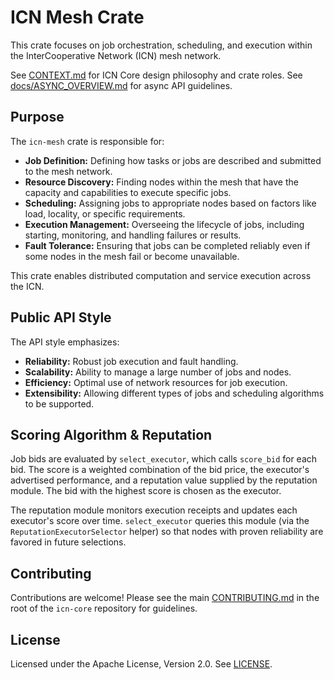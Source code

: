 # ICN Mesh Crate

This crate focuses on job orchestration, scheduling, and execution within the InterCooperative Network (ICN) mesh network.

See [CONTEXT.md](../../CONTEXT.md) for ICN Core design philosophy and crate roles.
See [docs/ASYNC_OVERVIEW.md](../../docs/ASYNC_OVERVIEW.md) for async API guidelines.

## Purpose

The `icn-mesh` crate is responsible for:

*   **Job Definition:** Defining how tasks or jobs are described and submitted to the mesh network.
*   **Resource Discovery:** Finding nodes within the mesh that have the capacity and capabilities to execute specific jobs.
*   **Scheduling:** Assigning jobs to appropriate nodes based on factors like load, locality, or specific requirements.
*   **Execution Management:** Overseeing the lifecycle of jobs, including starting, monitoring, and handling failures or results.
*   **Fault Tolerance:** Ensuring that jobs can be completed reliably even if some nodes in the mesh fail or become unavailable.

This crate enables distributed computation and service execution across the ICN.

## Public API Style

The API style emphasizes:

*   **Reliability:** Robust job execution and fault handling.
*   **Scalability:** Ability to manage a large number of jobs and nodes.
*   **Efficiency:** Optimal use of network resources for job execution.
*   **Extensibility:** Allowing different types of jobs and scheduling algorithms to be supported.

## Scoring Algorithm & Reputation

Job bids are evaluated by `select_executor`, which calls `score_bid` for each
bid. The score is a weighted combination of the bid price, the executor's
advertised performance, and a reputation value supplied by the reputation
module. The bid with the highest score is chosen as the executor.

The reputation module monitors execution receipts and updates each executor's
score over time. `select_executor` queries this module (via the
`ReputationExecutorSelector` helper) so that nodes with proven reliability are
favored in future selections.

## Contributing

Contributions are welcome! Please see the main [CONTRIBUTING.md](../../CONTRIBUTING.md) in the root of the `icn-core` repository for guidelines.

## License

Licensed under the Apache License, Version 2.0. See [LICENSE](../../LICENSE). 